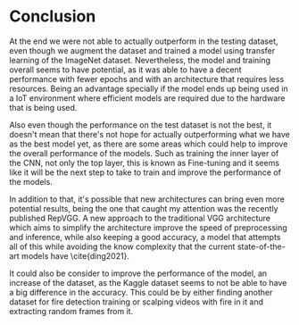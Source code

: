 # Conclusion

<!-- Summarize your key findings. Include important conclusions that can be drawn and further implications for the field. Discuss the benefits or shortcomings of your work and suggest future areas for research. -->

At the end we were not able to actually outperform in the testing dataset, even though we augment the dataset and trained a model using transfer learning of the ImageNet dataset. Nevertheless, the model and training overall seems to have potential, as it was able to have a decent performance with fewer epochs and with an architecture that requires less resources. Being an advantage specially if the model ends up being used in a IoT environment where efficient models are required due to the hardware that is being used.

Also even though the performance on the test dataset is not the best, it doesn't mean that there's not hope for actually outperforming what we have as the best model yet, as there are some areas which could help to improve the overall performance of the models. Such as training the inner layer of the CNN, not only the top layer, this is known as Fine-tuning and it seems like it will be the next step to take to train and improve the performance of the models.

In addition to that, it's possible that new architectures can bring even more potential results, being the one that caught my attention was the recently published RepVGG. A new approach to the traditional VGG architecture which aims to simplify the architecture improve the speed of preprocessing and inference, while also keeping a good accuracy, a model that attempts all of this while avoiding the know complexity that the current state-of-the-art models have \cite{ding2021}.

It could also be consider to improve the performance of the model, an increase of the dataset, as the Kaggle dataset seems to not be able to have a big difference in the accuracy. This could be by either finding another dataset for fire detection training or scalping videos with fire in it and extracting random frames from it.
